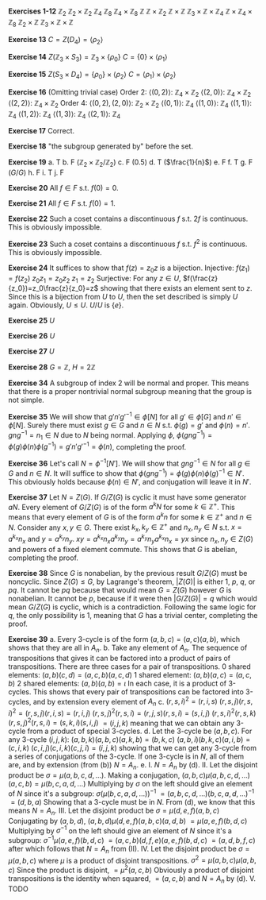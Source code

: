 **Exercises 1-12**
$\mathbb{Z}_2$
$\mathbb{Z}_2\times\mathbb{Z}_2$
$\mathbb{Z}_4$
$\mathbb{Z}_8$
$\mathbb{Z}_4\times\mathbb{Z}_8$
$\mathbb{Z}$
$\mathbb{Z}\times\mathbb{Z}_2$
$\mathbb{Z}\times\mathbb{Z}$
$\mathbb{Z}_3\times\mathbb{Z}\times\mathbb{Z}_4$
$\mathbb{Z}\times\mathbb{Z}_4\times\mathbb{Z}_8$
$\mathbb{Z}_2\times\mathbb{Z}$
$\mathbb{Z}_3\times\mathbb{Z}\times\mathbb{Z}$

**Exercise 13**
$C=Z(D_4)=\langle\rho_2\rangle$

**Exercise 14**
$Z(\mathbb{Z}_3\times S_3)=\mathbb{Z}_3\times\{\rho_0\}$
$C=\{0\}\times \langle\rho_1\rangle$

**Exercise 15**
$Z(S_3\times D_4) = \{\rho_0\}\times \langle\rho_2\rangle$
$C = \langle\rho_1\rangle\times \langle\rho_2\rangle$

**Exercise 16**
(Omitting trivial case)
Order 2:
$\langle(0,2)\rangle$: $\mathbb{Z}_4\times\mathbb{Z}_2$
$\langle(2,0)\rangle$: $\mathbb{Z}_4\times\mathbb{Z}_2$
$\langle(2,2)\rangle$: $\mathbb{Z}_4\times\mathbb{Z}_2$
Order 4:
$\langle(0,2), (2,0)\rangle$: $\mathbb{Z}_2\times\mathbb{Z}_2$
$\langle(0,1)\rangle$: $\mathbb{Z}_4$
$\langle(1,0)\rangle$: $\mathbb{Z}_4$
$\langle(1,1)\rangle$: $\mathbb{Z}_4$
$\langle(1,2)\rangle$: $\mathbb{Z}_4$
$\langle(1,3)\rangle$: $\mathbb{Z}_4$
$\langle(2,1)\rangle$: $\mathbb{Z}_4$

**Exercise 17**
Correct.

**Exercise 18**
"the subgroup generated by" before the set.

**Exercise 19**
a. T
b. F ($\mathbb{Z}_2\times\mathbb{Z}_2/\mathbb{Z}_2$)
c. F (0.5)
d. T ($\frac{1}{n}$)
e. F
f. T
g. F ($G/G$)
h. F
i. T
j. F

**Exercise 20**
All $f\in F$ s.t. $f(0)=0$.

**Exercise 21**
All $f\in F$ s.t. $f(0)=1$.

**Exercise 22**
Such a coset contains a discontinuous $f$ s.t. $2f$ is continuous. This is obviously impossible.

**Exercise 23**
Such a coset contains a discontinuous $f$ s.t. $f^2$ is continuous. This is obviously impossible.

**Exercise 24**
It suffices to show that $f(z)=z_0z$ is a bijection.
Injective:
$f(z_1)=f(z_2)$
$z_0z_1=z_0z_2$
$z_1=z_2$
Surjective:
For any $z\in U$,
$f(\frac{z}{z_0})=z_0\frac{z}{z_0}=z$
showing that there exists an element sent to $z$.
Since this is a bijection from $U$ to $U$, then the set described is simply $U$ again. Obviously, $U\leq U$. $U/U$ is $\{e\}$.

**Exercise 25**
$U$

**Exercise 26**
$U$

**Exercise 27**
$U$

**Exercise 28**
$G=\mathbb{Z}$, $H=2\mathbb{Z}$

**Exercise 34**
A subgroup of index 2 will be normal and proper. This means that there is a proper nontrivial normal subgroup meaning that the group is not simple.

**Exercise 35**
We will show that $g'n'g'^{-1}\in \phi[N]$ for all $g'\in \phi[G]$ and $n'\in \phi[N]$.
Surely there must exist $g\in G$ and $n\in N$ s.t. $\phi(g)=g'$ and $\phi(n)=n'$.
$gng^{-1}=n_1\in N$ due to $N$ being normal. Applying $\phi$,
$\phi(gng^{-1})=\phi(g)\phi(n)\phi(g^{-1})=g'n'g'^{-1}=\phi(n)$, completing the proof.

**Exercise 36**
Let's call $N=\phi^{-1}[N']$. We will show that $gng^{-1}\in N$ for all $g\in G$ and $n\in N$. It will suffice to show that $\phi(gng^{-1})=\phi(g)\phi(n)\phi(g)^{-1}\in N'$. This obviously holds because $\phi(n)\in N'$, and conjugation will leave it in $N'$.

**Exercise 37**
Let $N=Z(G)$. If $G/Z(G)$ is cyclic it must have some generator $aN$. Every element of $G/Z(G)$ is of the form $a^kN$ for some $k\in\mathbb{Z}^+$. This means that every element of $G$ is of the form $a^kn$ for some $k\in\mathbb{Z}^+$ and $n\in N$. Consider any $x,y\in G$. There exist $k_x,k_y\in\mathbb{Z}^+$ and $n_x,n_y\in N$ s.t. $x=a^{k_x}n_x$ and $y=a^{k_y}n_y$.
$xy=a^{k_x}n_xa^{k_y}n_y=a^{k_y}n_ya^{k_x}n_x=yx$ since $n_x,n_y\in Z(G)$ and powers of a fixed element commute. This shows that $G$ is abelian, completing the proof.

**Exercise 38**
Since $G$ is nonabelian, by the previous result $G/Z(G)$ must be noncyclic. Since $Z(G)\leq G$, by Lagrange's theorem, $|Z(G)|$ is either 1, $p$, $q$, or $pq$. It cannot be $pq$ because that would mean $G=Z(G)$ however $G$ is nonabelian. It cannot be $p$, because if it were then $|G/Z(G)|=q$ which would mean $G/Z(G)$ is cyclic, which is a contradiction. Following the same logic for $q$, the only possibility is 1, meaning that $G$ has a trivial center, completing the proof.

**Exercise 39**
a.
Every 3-cycle is of the form $(a,b,c)=(a,c)(a,b)$, which shows that they are all in $A_n$.
b.
Take any element of $A_n$. The sequence of transpositions that gives it can be factored into a product of pairs of transpositions. There are three cases for a pair of transpositions.
0 shared elements: $(a,b)(c,d)=(a,c,b)(a,c,d)$
1 shared element: $(a,b)(a,c)=(a,c,b)$
2 shared elements: $(a,b)(a,b)=\iota$ 
In each case, it is a product of 3-cycles. This shows that every pair of transpositions can be factored into 3-cycles, and by extension every element of $A_n$
c.
$(r,s,i)^2=(r,i,s)$
$(r,s,j)(r,s,i)^2=(r,s,j)(r,i,s)=(r,i,j)$
$(r,s,j)^2(r,s,i)=(r,j,s)(r,s,i)=(s,i,j)$
$(r,s,i)^2(r,s,k)(r,s,j)^2(r,s,i)=(s,k,i)(s,i,j)$
$=(i,j,k)$
meaning that we can obtain any 3-cycle from a product of special 3-cycles.
d.
Let the 3-cycle be $(a,b,c)$. For any 3-cycle $(i,j,k)$:
$(a,b,k)(a,b,c)(a,k,b)=(b,k,c)$
$(a,b,i)(b,k,c)(a,i,b)=(c,i,k)$
$(c,i,j)(c,i,k)(c,j,i)=(i,j,k)$
showing that we can get any 3-cycle from a series of conjugations of the 3-cycle. If one 3-cycle is in $N$, all of them are, and by extension (from (b)) $N=A_n$.
e.
I.
$N=A_n$ by (d).
II.
Let the disjoint product be $\sigma=\mu(a,b,c,d,\ldots)$.
Making a conjugation, $(a,b,c)\mu(a,b,c,d,\ldots)(a,c,b)=\mu(b,c,a,d,\ldots)$
Multiplying by $\sigma$ on the left should give an element of $N$ since it's a subgroup: $\sigma(\mu(b,c,a,d,\ldots))^{-1}$
$=(a,b,c,d,\ldots)(b,c,a,d,\ldots)^{-1}$
$=(d,b,a)$
Showing that a 3-cycle must be in $N$. From (d), we know that this means $N=A_n$.
III.
Let the disjoint product be $\sigma=\mu(d,e,f)(a,b,c)$
Conjugating by $(a,b,d)$,
$(a,b,d)\mu(d,e,f)(a,b,c)(a,d,b)$
$=\mu(a,e,f)(b,d,c)$
Multiplying by $\sigma^{-1}$ on the left should give an element of $N$ since it's a subgroup:
$\sigma^{-1}\mu(a,e,f)(b,d,c)$
$=(a,c,b)(d,f,e)(a,e,f)(b,d,c)$
$=(a,d,b,f,c)$
after which follows that $N=A_n$ from (II).
IV.
Let the disjoint product be $\sigma=\mu(a,b,c)$ where $\mu$ is a product of disjoint transpositions.
$\sigma^2=\mu(a,b,c)\mu(a,b,c)$
Since the product is disjoint,
$=\mu^2(a,c,b)$
Obviously a product of disjoint transpositions is the identity when squared,
$=(a,c,b)$
and $N=A_n$ by (d).
V.
TODO
